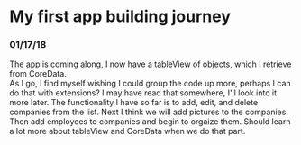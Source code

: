 # My first app building journey

### 01/17/18

The app is coming along, I now have a tableView of objects, which I retrieve from CoreData.  
As I go, I find myself wishing I could group the code up more, perhaps I can do that with extensions? 
I may have read that somewhere, I'll look into it more later.  The functionality I have so far is to add,
edit, and delete companies from the list.  Next I think we will add pictures to the companies.  Then add 
employees to companies and begin to orgaize them.  Should learn a lot more about tableView and CoreData 
when we do that part.
